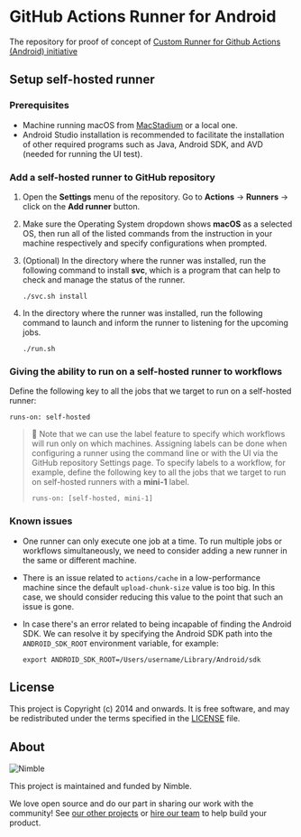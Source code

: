 # GitHub Actions Runner for Android

The repository for proof of concept of [Custom Runner for Github Actions (Android) initiative][initiative]

[initiative]: https://www.notion.so/nimblehq/Custom-Runner-for-Github-Actions-Android-bb4c0b6310184e44afe9b3bea0989a57?d=72eb950e-33be-482b-8e17-40c92023073d

## Setup self-hosted runner

### Prerequisites

- Machine running macOS from [MacStadium] or a local one.
- Android Studio installation is recommended to facilitate the installation of other required programs such as Java, Android SDK, and AVD (needed for running the UI test).

[MacStadium]: https://www.macstadium.com/

### Add a self-hosted runner to GitHub repository

1. Open the **Settings** menu of the repository. Go to **Actions** -> **Runners** -> click on the **Add runner** button.
2. Make sure the Operating System dropdown shows **macOS** as a selected OS, then run all of the listed commands from the instruction in your machine respectively and specify configurations when prompted.
3. (Optional) In the directory where the runner was installed, run the following command to install **svc**, which is a program that can help to check and manage the status of the runner.

   ```
   ./svc.sh install
   ```

4. In the directory where the runner was installed, run the following command to launch and inform the runner to listening for the upcoming jobs.

   ```
   ./run.sh
   ```

### Giving the ability to run on a self-hosted runner to workflows

Define the following key to all the jobs that we target to run on a self-hosted runner:

```
runs-on: self-hosted
```

> 📓 Note that we can use the label feature to specify which workflows will run only on which machines. Assigning labels can be done when configuring a runner using the command line or with the UI via the GitHub repository Settings page. To specify labels to a workflow, for example, define the following key to all the jobs that we target to run on self-hosted runners with a **mini-1** label.
>
> ```
> runs-on: [self-hosted, mini-1]
> ```

### Known issues

- One runner can only execute one job at a time. To run multiple jobs or workflows simultaneously, we need to consider adding a new runner in the same or different machine.
- There is an issue related to `actions/cache` in a low-performance machine since the default `upload-chunk-size` value is too big. In this case, we should consider reducing this value to the point that such an issue is gone.
- In case there's an error related to being incapable of finding the Android SDK. We can resolve it by specifying the Android SDK path into the `ANDROID_SDK_ROOT` environment variable, for example:

  ```
  export ANDROID_SDK_ROOT=/Users/username/Library/Android/sdk
  ```

## License

This project is Copyright (c) 2014 and onwards. It is free software,
and may be redistributed under the terms specified in the [LICENSE] file.

[LICENSE]: /LICENSE

## About

![Nimble](https://assets.nimblehq.co/logo/dark/logo-dark-text-160.png)

This project is maintained and funded by Nimble.

We love open source and do our part in sharing our work with the community!
See [our other projects][community] or [hire our team][hire] to help build your product.

[community]: https://github.com/nimblehq
[hire]: https://nimblehq.co/
